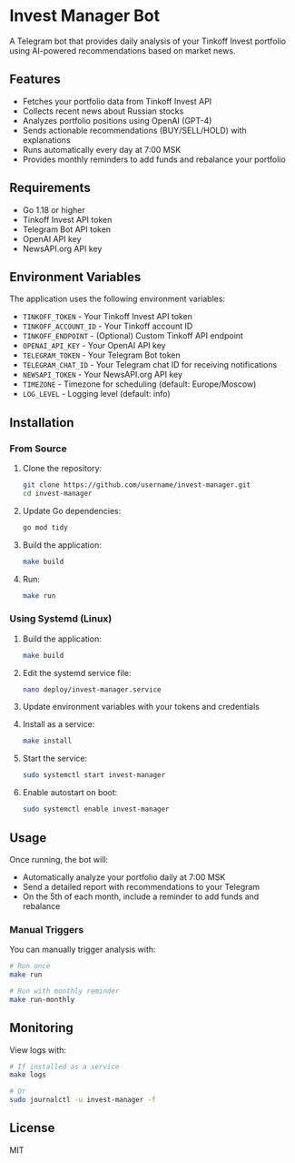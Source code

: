 # Invest Manager Bot

A Telegram bot that provides daily analysis of your Tinkoff Invest portfolio using AI-powered recommendations based on market news.

## Features

- Fetches your portfolio data from Tinkoff Invest API
- Collects recent news about Russian stocks
- Analyzes portfolio positions using OpenAI (GPT-4)
- Sends actionable recommendations (BUY/SELL/HOLD) with explanations
- Runs automatically every day at 7:00 MSK
- Provides monthly reminders to add funds and rebalance your portfolio

## Requirements

- Go 1.18 or higher
- Tinkoff Invest API token
- Telegram Bot API token
- OpenAI API key
- NewsAPI.org API key

## Environment Variables

The application uses the following environment variables:

- `TINKOFF_TOKEN` - Your Tinkoff Invest API token
- `TINKOFF_ACCOUNT_ID` - Your Tinkoff account ID
- `TINKOFF_ENDPOINT` - (Optional) Custom Tinkoff API endpoint
- `OPENAI_API_KEY` - Your OpenAI API key
- `TELEGRAM_TOKEN` - Your Telegram Bot token
- `TELEGRAM_CHAT_ID` - Your Telegram chat ID for receiving notifications
- `NEWSAPI_TOKEN` - Your NewsAPI.org API key
- `TIMEZONE` - Timezone for scheduling (default: Europe/Moscow)
- `LOG_LEVEL` - Logging level (default: info)

## Installation

### From Source

1. Clone the repository:
   ```bash
   git clone https://github.com/username/invest-manager.git
   cd invest-manager
   ```

2. Update Go dependencies:
   ```bash
   go mod tidy
   ```

3. Build the application:
   ```bash
   make build
   ```

4. Run:
   ```bash
   make run
   ```

### Using Systemd (Linux)

1. Build the application:
   ```bash
   make build
   ```

2. Edit the systemd service file:
   ```bash
   nano deploy/invest-manager.service
   ```

3. Update environment variables with your tokens and credentials

4. Install as a service:
   ```bash
   make install
   ```

5. Start the service:
   ```bash
   sudo systemctl start invest-manager
   ```

6. Enable autostart on boot:
   ```bash
   sudo systemctl enable invest-manager
   ```

## Usage

Once running, the bot will:

- Automatically analyze your portfolio daily at 7:00 MSK
- Send a detailed report with recommendations to your Telegram
- On the 5th of each month, include a reminder to add funds and rebalance

### Manual Triggers

You can manually trigger analysis with:

```bash
# Run once
make run

# Run with monthly reminder
make run-monthly
```

## Monitoring

View logs with:

```bash
# If installed as a service
make logs

# Or
sudo journalctl -u invest-manager -f
```

## License

MIT 